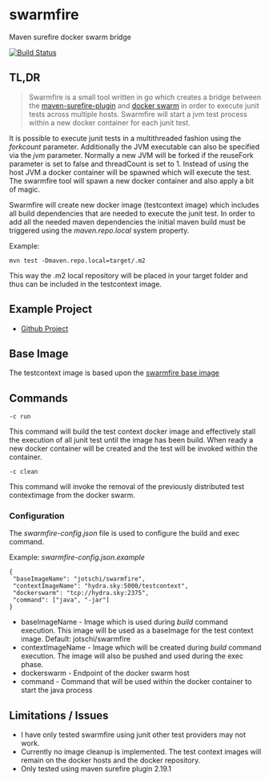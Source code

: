 # swarmfire

Maven surefire docker swarm bridge

[![Build Status](https://secure.travis-ci.org/Jotschi/swarmfire.png)](http://travis-ci.org/Jotschi/swarmfire)

## TL,DR

> Swarmfire is a small tool written in go which creates a bridge between the 
> [maven-surefire-plugin](https://maven.apache.org/surefire/maven-surefire-plugin/) and [docker 
> swarm](https://docs.docker.com/swarm/) in order to execute junit tests across multiple hosts.
> Swarmfire will start a jvm test process within a new docker container for each junit test.

It is possible to execute junit tests in a multithreaded fashion using the *forkcount* parameter. Additionally the JVM executable can also be specified via the *jvm* parameter.
Normally a new JVM will be forked if the reuseFork parameter is set to false and threadCount is set to 1.
Instead of using the host JVM a docker container will be spawned which will execute the test. The swarmfire tool will spawn a new docker container and also apply a bit of magic.

Swarmfire will create new docker image (testcontext image) which includes all build dependencies that are needed to execute the junit test.
In order to add all the needed maven dependencies the initial maven build must be triggered using the *maven.repo.local* system property. 

Example:

```mvn test -Dmaven.repo.local=target/.m2```

This way the .m2 local repository will be placed in your target folder and thus can be included in the testcontext image.

## Example Project

* [Github Project](https://github.com/Jotschi/swarmfire-example)

## Base Image

The testcontext image is based upon the [swarmfire base image](https://hub.docker.com/r/jotschi/swarmfire/)

## Commands

```-c run```

This command will build the test context docker image and effectively stall the execution of all junit test until the image has been build.
When ready a new docker container will be created and the test will be invoked within the container.

```-c clean```

This command will invoke the removal of the previously distributed test contextimage from the docker swarm.

### Configuration

The *swarmfire-config.json*  file is used to configure the build and exec command.

Example: *swarmfire-config.json.example*

```
{
 "baseImageName": "jotschi/swarmfire",
 "contextImageName": "hydra.sky:5000/testcontext",
 "dockerswarm": "tcp://hydra.sky:2375",
 "command": ["java", "-jar"]
}
```

* baseImageName - Image which is used during *build* command execution. This image will be used as a baseImage for the test context image. Default: jotschi/swarmfire
* contextImageName - Image which will be created during *build* command execution. The image will also be pushed and used during the exec phase.
* dockerswarm - Endpoint of the docker swarm host
* command - Command that will be used within the docker container to start the java process

## Limitations / Issues

* I have only tested swarmfire using junit other test providers may not work.
* Currently no image cleanup is implemented. The test context images will remain on the docker hosts and the docker repository.
* Only tested using maven surefire plugin 2.19.1
